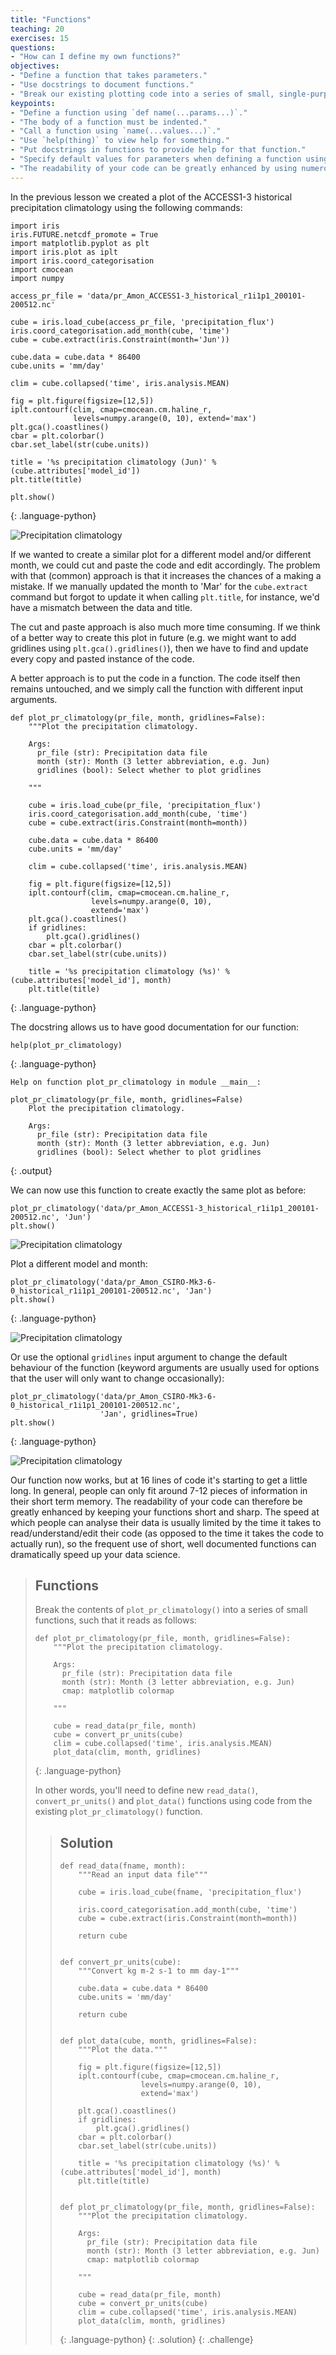 ```yaml
---
title: "Functions"
teaching: 20
exercises: 15
questions:
- "How can I define my own functions?"
objectives:
- "Define a function that takes parameters."
- "Use docstrings to document functions."
- "Break our existing plotting code into a series of small, single-purpose functions."
keypoints:
- "Define a function using `def name(...params...)`."
- "The body of a function must be indented."
- "Call a function using `name(...values...)`."
- "Use `help(thing)` to view help for something."
- "Put docstrings in functions to provide help for that function."
- "Specify default values for parameters when defining a function using `name=value` in the parameter list."
- "The readability of your code can be greatly enhanced by using numerous short functions."
---
```


In the previous lesson
we created a plot of the ACCESS1-3 historical precipitation climatology
using the following commands:

~~~
import iris
iris.FUTURE.netcdf_promote = True
import matplotlib.pyplot as plt
import iris.plot as iplt
import iris.coord_categorisation
import cmocean
import numpy

access_pr_file = 'data/pr_Amon_ACCESS1-3_historical_r1i1p1_200101-200512.nc'

cube = iris.load_cube(access_pr_file, 'precipitation_flux')
iris.coord_categorisation.add_month(cube, 'time')
cube = cube.extract(iris.Constraint(month='Jun'))

cube.data = cube.data * 86400
cube.units = 'mm/day'

clim = cube.collapsed('time', iris.analysis.MEAN)

fig = plt.figure(figsize=[12,5])
iplt.contourf(clim, cmap=cmocean.cm.haline_r, 
              levels=numpy.arange(0, 10), extend='max')
plt.gca().coastlines()
cbar = plt.colorbar()
cbar.set_label(str(cube.units))

title = '%s precipitation climatology (Jun)' %(cube.attributes['model_id'])
plt.title(title)

plt.show()
~~~
{: .language-python}

![Precipitation climatology](../fig/03-functions-access-jun.svg)

If we wanted to create a similar plot for a different model and/or different month,
we could cut and paste the code and edit accordingly.
The problem with that (common) approach is that it increases the chances of a making a mistake.
If we manually updated the month to 'Mar' for the `cube.extract` command
but forgot to update it when calling `plt.title`, for instance,
we'd have a mismatch between the data and title. 

The cut and paste approach is also much more time consuming.
If we think of a better way to create this plot in future
(e.g. we might want to add gridlines using `plt.gca().gridlines()`),
then we have to find and update every copy and pasted instance of the code.

A better approach is to put the code in a function.
The code itself then remains untouched,
and we simply call the function with different input arguments.

~~~
def plot_pr_climatology(pr_file, month, gridlines=False):
    """Plot the precipitation climatology.
    
    Args:
      pr_file (str): Precipitation data file
      month (str): Month (3 letter abbreviation, e.g. Jun)
      gridlines (bool): Select whether to plot gridlines
    
    """

    cube = iris.load_cube(pr_file, 'precipitation_flux')
    iris.coord_categorisation.add_month(cube, 'time')
    cube = cube.extract(iris.Constraint(month=month))

    cube.data = cube.data * 86400
    cube.units = 'mm/day'

    clim = cube.collapsed('time', iris.analysis.MEAN)

    fig = plt.figure(figsize=[12,5])
    iplt.contourf(clim, cmap=cmocean.cm.haline_r, 
                  levels=numpy.arange(0, 10),
                  extend='max')
    plt.gca().coastlines()
    if gridlines:
        plt.gca().gridlines()
    cbar = plt.colorbar()
    cbar.set_label(str(cube.units))

    title = '%s precipitation climatology (%s)' %(cube.attributes['model_id'], month)
    plt.title(title)
~~~
{: .language-python}

The docstring allows us to have good documentation for our function:

~~~
help(plot_pr_climatology)
~~~
{: .language-python}

~~~
Help on function plot_pr_climatology in module __main__:

plot_pr_climatology(pr_file, month, gridlines=False)
    Plot the precipitation climatology.
    
    Args:
      pr_file (str): Precipitation data file
      month (str): Month (3 letter abbreviation, e.g. Jun)
      gridlines (bool): Select whether to plot gridlines
~~~
{: .output}

We can now use this function to create exactly the same plot as before:

~~~
plot_pr_climatology('data/pr_Amon_ACCESS1-3_historical_r1i1p1_200101-200512.nc', 'Jun')
plt.show()
~~~

![Precipitation climatology](../fig/03-functions-access-jun.svg)

Plot a different model and month:

~~~
plot_pr_climatology('data/pr_Amon_CSIRO-Mk3-6-0_historical_r1i1p1_200101-200512.nc', 'Jan')
plt.show()
~~~
{: .language-python}

![Precipitation climatology](../fig/03-functions-csiro-jan.svg)

Or use the optional `gridlines` input argument
to change the default behaviour of the function
(keyword arguments are usually used for options
that the user will only want to change occasionally):

~~~
plot_pr_climatology('data/pr_Amon_CSIRO-Mk3-6-0_historical_r1i1p1_200101-200512.nc',
                    'Jan', gridlines=True)
plt.show()
~~~
{: .language-python}

![Precipitation climatology](../fig/03-functions-csiro-jan-gridlines.svg)

Our function now works, but at 16 lines of code it's starting to get a little long.
In general, people can only fit around 7-12 pieces of information in their short term memory.
The readability of your code can therefore be greatly enhanced
by keeping your functions short and sharp.
The speed at which people can analyse their data is usually limited
by the time it takes to read/understand/edit their code
(as opposed to the time it takes the code to actually run),
so the frequent use of short,
well documented functions can dramatically speed up your data science.

> ## Functions
>
> Break the contents of `plot_pr_climatology()` into a series of small functions,
> such that it reads as follows:
>
> ~~~
> def plot_pr_climatology(pr_file, month, gridlines=False):
>     """Plot the precipitation climatology.
>    
>     Args:
>       pr_file (str): Precipitation data file
>       month (str): Month (3 letter abbreviation, e.g. Jun)
>       cmap: matplotlib colormap
>    
>     """
>
>     cube = read_data(pr_file, month)    
>     cube = convert_pr_units(cube)
>     clim = cube.collapsed('time', iris.analysis.MEAN)
>     plot_data(clim, month, gridlines)
> ~~~
> {: .language-python}
>
> In other words, you'll need to define new `read_data()`,
> `convert_pr_units()` and `plot_data()`
> functions using code from the existing `plot_pr_climatology()` function.
>
> > ## Solution
> > ~~~
> > def read_data(fname, month):
> >     """Read an input data file"""
> >    
> >     cube = iris.load_cube(fname, 'precipitation_flux')
> >    
> >     iris.coord_categorisation.add_month(cube, 'time')
> >     cube = cube.extract(iris.Constraint(month=month))
> >    
> >     return cube
> >
> >
> > def convert_pr_units(cube):
> >     """Convert kg m-2 s-1 to mm day-1"""
> >    
> >     cube.data = cube.data * 86400
> >     cube.units = 'mm/day'
> >    
> >     return cube
> >
> >
> > def plot_data(cube, month, gridlines=False):
> >     """Plot the data."""
> >        
> >     fig = plt.figure(figsize=[12,5])    
> >     iplt.contourf(cube, cmap=cmocean.cm.haline_r, 
> >                   levels=numpy.arange(0, 10),
> >                   extend='max')
> >
> >     plt.gca().coastlines()
> >     if gridlines:
> >         plt.gca().gridlines()
> >     cbar = plt.colorbar()
> >     cbar.set_label(str(cube.units))
> >    
> >     title = '%s precipitation climatology (%s)' %(cube.attributes['model_id'], month)
> >     plt.title(title)
> >
> >
> > def plot_pr_climatology(pr_file, month, gridlines=False):
> >     """Plot the precipitation climatology.
> >   
> >     Args:
> >       pr_file (str): Precipitation data file
> >       month (str): Month (3 letter abbreviation, e.g. Jun)
> >       cmap: matplotlib colormap
> >   
> >     """
> >
> >     cube = read_data(pr_file, month)    
> >     cube = convert_pr_units(cube)
> >     clim = cube.collapsed('time', iris.analysis.MEAN)
> >     plot_data(clim, month, gridlines)
> > ~~~
> > {: .language-python}
> {: .solution}
{: .challenge} 